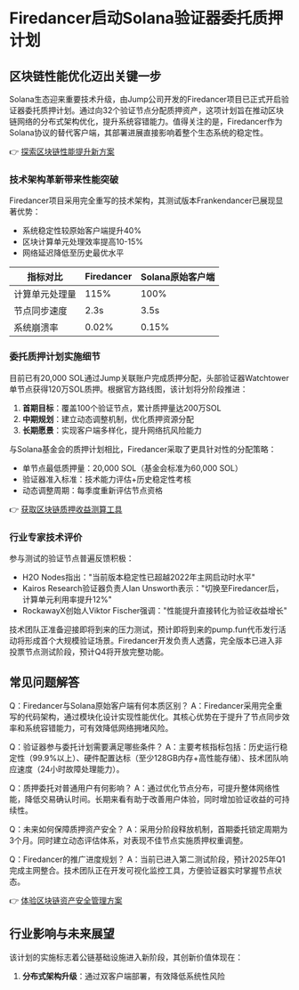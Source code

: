# Firedancer启动Solana验证器委托质押计划

## 区块链性能优化迈出关键一步
Solana生态迎来重要技术升级，由Jump公司开发的Firedancer项目已正式开启验证器委托质押计划。通过向32个验证节点分配质押资产，这项计划旨在推动区块链网络的分布式架构优化，提升系统容错能力。值得关注的是，Firedancer作为Solana协议的替代客户端，其部署进展直接影响着整个生态系统的稳定性。

👉 [探索区块链性能提升新方案](https://bit.ly/okx_welcome)

### 技术架构革新带来性能突破
Firedancer项目采用完全重写的技术架构，其测试版本Frankendancer已展现显著优势：
- 系统稳定性较原始客户端提升40%
- 区块计算单元处理效率提高10-15%
- 网络延迟降低至历史最优水平

| 指标对比         | Firedancer | Solana原始客户端 |
|------------------|------------|------------------|
| 计算单元处理量   | 115%       | 100%             |
| 节点同步速度     | 2.3s       | 3.5s             |
| 系统崩溃率       | 0.02%      | 0.15%            |

### 委托质押计划实施细节
目前已有20,000 SOL通过Jump关联账户完成质押分配，头部验证器Watchtower单节点获得120万SOL质押。根据官方路线图，该计划将分阶段推进：

1. **首期目标**：覆盖100个验证节点，累计质押量达200万SOL
2. **中期规划**：建立动态调整机制，优化质押资源分配
3. **长期愿景**：实现客户端多样化，提升网络抗风险能力

与Solana基金会的质押计划相比，Firedancer采取了更具针对性的分配策略：
- 单节点最低质押量：20,000 SOL（基金会标准为60,000 SOL）
- 验证器准入标准：技术能力评估+历史稳定性考核
- 动态调整周期：每季度重新评估节点资格

👉 [获取区块链质押收益测算工具](https://bit.ly/okx_welcome)

### 行业专家技术评价
参与测试的验证节点普遍反馈积极：
- H2O Nodes指出："当前版本稳定性已超越2022年主网启动时水平"
- Kairos Research验证器负责人Ian Unsworth表示："切换至Firedancer后，计算单元利用率提升12%"
- RockawayX创始人Viktor Fischer强调："性能提升直接转化为验证收益增长"

技术团队正准备迎接即将到来的压力测试，预计即将到来的pump.fun代币发行活动将形成首个大规模验证场景。Firedancer开发负责人透露，完全版本已进入非投票节点测试阶段，预计Q4将开放完整功能。

## 常见问题解答

Q：Firedancer与Solana原始客户端有何本质区别？
A：Firedancer采用完全重写的代码架构，通过模块化设计实现性能优化。其核心优势在于提升了节点同步效率和系统容错能力，可有效降低网络拥堵风险。

Q：验证器参与委托计划需要满足哪些条件？
A：主要考核指标包括：历史运行稳定性（99.9%以上）、硬件配置达标（至少128GB内存+高性能存储）、技术团队响应速度（24小时故障处理能力）。

Q：质押委托对普通用户有何影响？
A：通过优化节点分布，可提升整体网络性能，降低交易确认时间。长期来看有助于改善用户体验，同时增加验证收益的可持续性。

Q：未来如何保障质押资产安全？
A：采用分阶段释放机制，首期委托锁定周期为3个月。同时建立动态评估体系，对表现不佳节点实施质押权重调整。

Q：Firedancer的推广进度规划？
A：当前已进入第二测试阶段，预计2025年Q1完成主网整合。技术团队正在开发可视化监控工具，方便验证器实时掌握节点状态。

👉 [体验区块链资产安全管理方案](https://bit.ly/okx_welcome)

## 行业影响与未来展望
该计划的实施标志着公链基础设施进入新阶段，其创新价值体现在：
1. **分布式架构升级**：通过双客户端部署，有效降低系统性风险